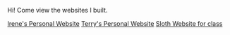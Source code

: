 Hi! Come view the websites I built.

<a href="IreneWeb home.html">Irene's Personal Website</a>
<a href="TaoWeb home.html">Terry's Personal Website</a>
<a href="final home page.html">Sloth Website for class</a>
